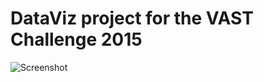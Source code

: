 DataViz project for the VAST Challenge 2015
===========================================

![Screenshot](https://cloud.githubusercontent.com/assets/138426/7406083/2f7b1c5e-eed3-11e4-8e21-e3c4b5e0aced.png)

